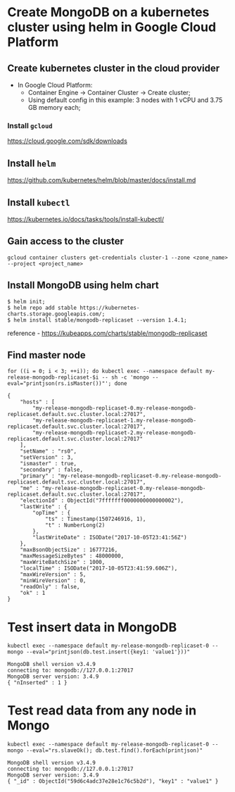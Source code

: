 # Create MongoDB on a kubernetes cluster using helm in Google Cloud Platform

## Create kubernetes cluster in the cloud provider
- In Google Cloud Platform:
	- Container Engine -> Container Cluster -> Create cluster;
	- Using default config in this example: 3 nodes with 1 vCPU and 3.75 GB memory each;

### Install `gcloud`
https://cloud.google.com/sdk/downloads

## Install `helm`
https://github.com/kubernetes/helm/blob/master/docs/install.md

## Install `kubectl`
https://kubernetes.io/docs/tasks/tools/install-kubectl/

## Gain access to the cluster
`gcloud container clusters get-credentials cluster-1 --zone <zone_name> --project <project_name>`

## Install MongoDB using helm chart
```
$ helm init;
$ helm repo add stable https://kubernetes-charts.storage.googleapis.com/;
$ helm install stable/mongodb-replicaset --version 1.4.1;
```
reference - https://kubeapps.com/charts/stable/mongodb-replicaset

## Find master node
`for ((i = 0; i < 3; ++i)); do kubectl exec --namespace default my-release-mongodb-replicaset-$i -- sh -c 'mongo --eval="printjson(rs.isMaster())"'; done`
```
{
	"hosts" : [
		"my-release-mongodb-replicaset-0.my-release-mongodb-replicaset.default.svc.cluster.local:27017",
		"my-release-mongodb-replicaset-1.my-release-mongodb-replicaset.default.svc.cluster.local:27017",
		"my-release-mongodb-replicaset-2.my-release-mongodb-replicaset.default.svc.cluster.local:27017"
	],
	"setName" : "rs0",
	"setVersion" : 3,
	"ismaster" : true,
	"secondary" : false,
	"primary" : "my-release-mongodb-replicaset-0.my-release-mongodb-replicaset.default.svc.cluster.local:27017",
	"me" : "my-release-mongodb-replicaset-0.my-release-mongodb-replicaset.default.svc.cluster.local:27017",
	"electionId" : ObjectId("7fffffff0000000000000002"),
	"lastWrite" : {
		"opTime" : {
			"ts" : Timestamp(1507246916, 1),
			"t" : NumberLong(2)
		},
		"lastWriteDate" : ISODate("2017-10-05T23:41:56Z")
	},
	"maxBsonObjectSize" : 16777216,
	"maxMessageSizeBytes" : 48000000,
	"maxWriteBatchSize" : 1000,
	"localTime" : ISODate("2017-10-05T23:41:59.606Z"),
	"maxWireVersion" : 5,
	"minWireVersion" : 0,
	"readOnly" : false,
	"ok" : 1
}
```

# Test insert data in MongoDB
`kubectl exec --namespace default my-release-mongodb-replicaset-0 -- mongo --eval="printjson(db.test.insert({key1: 'value1'}))"`
```
MongoDB shell version v3.4.9
connecting to: mongodb://127.0.0.1:27017
MongoDB server version: 3.4.9
{ "nInserted" : 1 }
```

# Test read data from any node in Mongo
`kubectl exec --namespace default my-release-mongodb-replicaset-0 -- mongo --eval="rs.slaveOk(); db.test.find().forEach(printjson)"`
```
MongoDB shell version v3.4.9
connecting to: mongodb://127.0.0.1:27017
MongoDB server version: 3.4.9
{ "_id" : ObjectId("59d6c4adc37e28e1c76c5b2d"), "key1" : "value1" }
```
